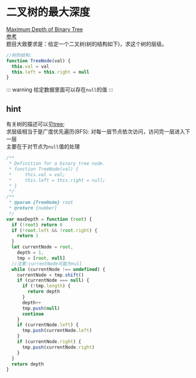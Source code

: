 # 二叉树的最大深度

[Maximum Depth of Binary Tree](https://leetcode.com/problems/maximum-depth-of-binary-tree/)  
[参考](https://github.com/azl397985856/leetcode/blob/master/problems/104.maximum-depth-of-binary-tree.md)  
题目大致要求是：给定一个二叉树(树的结构如下)，求这个树的层级。

```js
//树的结构:
function TreeNode(val) {
  this.val = val
  this.left = this.right = null
}
```

::: warning
给定数据里面可以存在`null`的值
:::

## hint

有关树的描述可以见[tree](../006_tree.md);  
求层级相当于是广度优先遍历(BFS): 对每一层节点依次访问，访问完一层进入下一层  
主要在于对节点为`null`值的处理

```js
/**
 * Definition for a binary tree node.
 * function TreeNode(val) {
 *     this.val = val;
 *     this.left = this.right = null;
 * }
 */
/**
 * @param {TreeNode} root
 * @return {number}
 */
var maxDepth = function (root) {
  if (!root) return 0
  if (!root.left && !root.right) {
    return 1
  }
  let currentNode = root,
    depth = 1,
    tmp = [root, null]
  //注意:currentNode可能为null
  while (currentNode !== undefined) {
    currentNode = tmp.shift()
    if (currentNode === null) {
      if (!tmp.length) {
        return depth
      }
      depth++
      tmp.push(null)
      continue
    }
    if (currentNode.left) {
      tmp.push(currentNode.left)
    }
    if (currentNode.right) {
      tmp.push(currentNode.right)
    }
  }
  return depth
}
```
